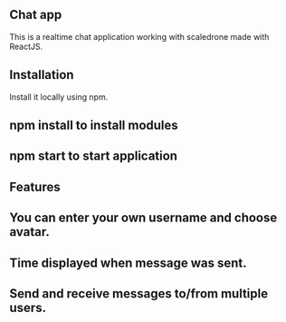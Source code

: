 ## Chat app

This is a realtime chat application working with scaledrone made with ReactJS.

## Installation

Install it locally using npm.

## npm install to install modules
## npm start to start application

## Features

## You can enter your own username and choose avatar.
## Time displayed when message was sent.
## Send and receive messages to/from multiple users.